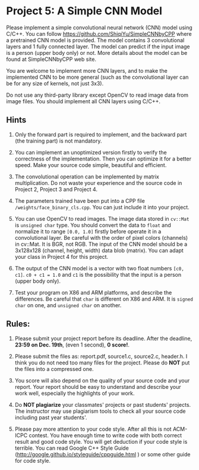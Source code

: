 # Project 5: A Simple CNN Model

Please implement a simple convolutional neural network (CNN) model using C/C++. You can follow https://github.com/ShiqiYu/SimpleCNNbyCPP where a pretrained CNN model is provided. The model contains 3 convolutional layers and 1 fully connected layer. The model can predict if the input image is a person (upper body only) or not. More details about the model can be found at SimpleCNNbyCPP web site.

You are welcome to implement more CNN layers, and to make the implemented CNN to be more general (such as the convolutional layer can be for any size of kernels, not just 3x3).

Do not use any third-party library except OpenCV to read image data from image files. You should implement all CNN layers using C/C++.

## Hints

1. Only the forward part is required to implement, and the backward part (the training part) is not mandatory.

1. You can implement an unoptimized version firstly to verify the correctness of the implementation. Then you can optimize it for a better speed. Make your source code simple, beautiful and efficient.

1. The convolutional operation can be implemented by matrix multiplication. Do not waste your experience and the source code in Project 2, Project 3 and Project 4.

1. The parameters trained have been put into a CPP file `/weights/face_binary_cls.cpp`. You can just include it into your project.

1. You can use OpenCV to read images. The image data stored in `cv::Mat` is `unsigned char` type. You should convert the data to `float` and normalize it to range `[0.0, 1.0]` firstly before operate it in a convolutional layer. Be careful with the order of pixel colors (channels) in cv::Mat. It is BGR, not RGB. The input of the CNN model should be a 3x128x128 (channel, height, width) data blob (matrix). You can adapt your class in Project 4 for this project.

1. The output of the CNN model is a vector with two float numbers `[c0, c1]`. `c0 + c1 = 1.0` and `c1` is the possibility that the input is a person (upper body only).

1. Test your program on X86 and ARM platforms, and describe the differences. Be careful that `char` is different on X86 and ARM. It is `signed char` on one, and `unsigned char` on another.

## Rules:

1. Please submit your project report before its deadline. After the deadline, **23:59 on Dec. 19th**, (even 1 second), **0 score!**.

1. Please submit the files as: report.pdf, source1.c, source2.c, header.h. I think you do not need too many files for the project. Please do **NOT** put the files into a compressed one.

1. You score will also depend on the quality of your source code and your report. Your report should be easy to understand and describe your work well, especially the highlights of your work.

1. Do **NOT plagiarize** your classmates' projects or past students' projects. The instructor may use plagiarism tools to check all your source code including past year students'.

1. Please pay more attention to your code style. After all this is not ACM-ICPC contest. You have enough time to write code with both correct result and good code style. You will get deduction if your code style is terrible. You can read Google C++ Style Guide (http://google.github.io/styleguide/cppguide.html ) or some other guide for code style.